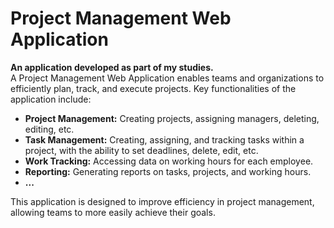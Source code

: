 # Project Management Web Application

**An application developed as part of my studies.**  
A Project Management Web Application enables teams and organizations to efficiently plan, track, and execute projects. Key functionalities of the application include:
- **Project Management:** Creating projects, assigning managers, deleting, editing, etc.
- **Task Management:** Creating, assigning, and tracking tasks within a project, with the ability to set deadlines, delete, edit, etc.
- **Work Tracking:** Accessing data on working hours for each employee.
- **Reporting:** Generating reports on tasks, projects, and working hours.
- **...**

This application is designed to improve efficiency in project management, allowing teams to more easily achieve their goals.


